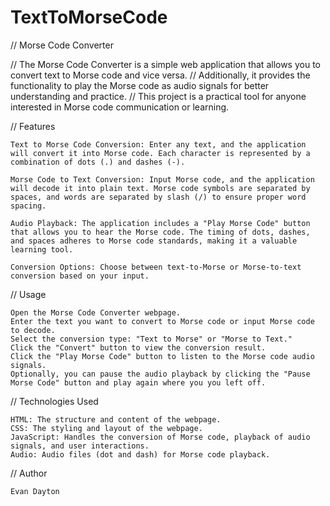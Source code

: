 # TextToMorseCode

// Morse Code Converter

// The Morse Code Converter is a simple web application that allows you to convert text to Morse code and vice versa. 
// Additionally, it provides the functionality to play the Morse code as audio signals for better understanding and practice. 
// This project is a practical tool for anyone interested in Morse code communication or learning.

// Features

    Text to Morse Code Conversion: Enter any text, and the application will convert it into Morse code. Each character is represented by a combination of dots (.) and dashes (-).

    Morse Code to Text Conversion: Input Morse code, and the application will decode it into plain text. Morse code symbols are separated by spaces, and words are separated by slash (/) to ensure proper word spacing.

    Audio Playback: The application includes a "Play Morse Code" button that allows you to hear the Morse code. The timing of dots, dashes, and spaces adheres to Morse code standards, making it a valuable learning tool.

    Conversion Options: Choose between text-to-Morse or Morse-to-text conversion based on your input.

// Usage

    Open the Morse Code Converter webpage.
    Enter the text you want to convert to Morse code or input Morse code to decode.
    Select the conversion type: "Text to Morse" or "Morse to Text."
    Click the "Convert" button to view the conversion result.
    Click the "Play Morse Code" button to listen to the Morse code audio signals.
    Optionally, you can pause the audio playback by clicking the "Pause Morse Code" button and play again where you you left off.

// Technologies Used

    HTML: The structure and content of the webpage.
    CSS: The styling and layout of the webpage.
    JavaScript: Handles the conversion of Morse code, playback of audio signals, and user interactions.
    Audio: Audio files (dot and dash) for Morse code playback.

// Author

    Evan Dayton 
